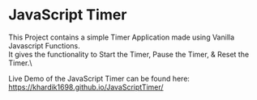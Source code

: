 # JavaScript Timer

This Project contains a simple Timer Application made using Vanilla Javascript Functions.\
It gives the functionality to Start the Timer, Pause the Timer, & Reset the Timer.\

Live Demo of the JavaScript Timer can be found here:\
https://khardik1698.github.io/JavaScriptTimer/
